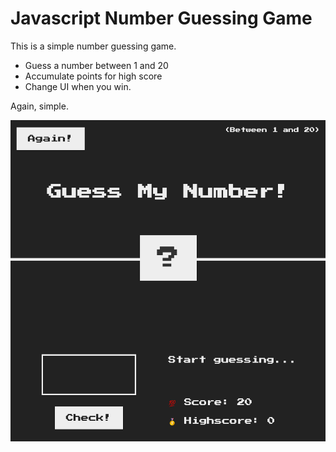 # Javascript Number Guessing Game
This is a simple number guessing game.

- Guess a number between 1 and 20
- Accumulate points for high score
- Change UI when you win.

Again, simple.


![alt text](js-number-guessing-game.png)
